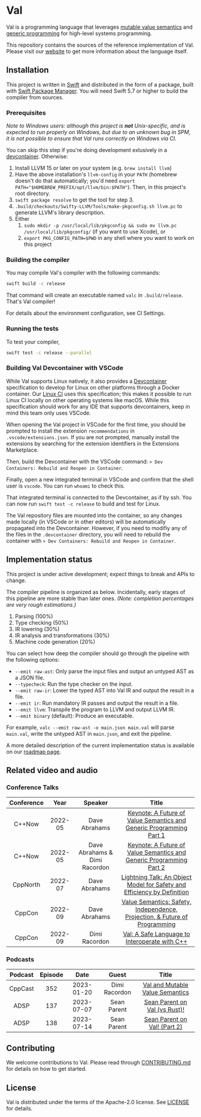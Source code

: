 # Val

Val is a programming language that leverages [mutable value semantics](https://www.jot.fm/issues/issue_2022_02/article2.pdf) and [generic programming](https://fm2gp.com) for high-level systems programming.

This repository contains the sources of the reference implementation of Val.
Please visit our [website](https://val-lang.dev) to get more information about the language itself.

## Installation

This project is written in [Swift](https://swift.org) and distributed in the form of a package, built with [Swift Package Manager](https://swift.org/package-manager/).
You will need Swift 5.7 or higher to build the compiler from sources.

### Prerequisites

*Note to Windows users: although this project is **not** Unix-specific, and is expected to run properly on Windows, but due to an unknown bug in SPM, it is not possible to ensure that Val runs correctly on Windows via CI.*

You can skip this step if you're doing development exlusively in a [devcontainer](#building-val-devcontainer-with-vscode).  Otherwise:

1. Install LLVM 15 or later on your system (e.g. `brew install llvm`) 
2. Have the above installation's `llvm-config` in your `PATH` (homebrew doesn't do that automatically; you'd need `export PATH="$HOMEBREW_PREFIX/opt/llvm/bin:$PATH"`). Then, in this project's root directory.
3. `swift package resolve` to get the tool for step 3.
4. `.build/checkouts/Swifty-LLVM/Tools/make-pkgconfig.sh llvm.pc` to generate LLVM's library description.
5. Either
   1. `sudo mkdir -p /usr/local/lib/pkgconfig && sudo mv llvm.pc /usr/local/lib/pkgconfig/` (if you want to use Xcode), or
   2. `export PKG_CONFIG_PATH=$PWD` in any shell where you want to work on this project
   
### Building the compiler

You may compile Val's compiler with the following commands:

```bash
swift build -c release
```

That command will create an executable named `valc` in `.build/release`.
That's Val compiler!

For details about the environment configuration, see CI Settings.

### Running the tests

To test your compiler, 

```bash
swift test -c release --parallel
```


### Building Val Devcontainer with VSCode

While Val supports Linux natively, it also provides a [Devcontainer](https://containers.dev/) specification to develop for Linux on other platforms through a Docker container. Our [Linux CI](.github/workflows/build-and-test.yml) uses this specification; this makes it possible to run Linux CI locally on other operating systems like macOS. While this specification should work for any IDE that supports devcontainers, keep in mind this team only uses VSCode. 

When opening the Val project in VSCode for the first time, you should be prompted to install the extension `recommendations` in `.vscode/extensions.json`. If you are not prompted, manually install the extensions by searching for the extension identifiers in the Extensions Marketplace.

Then, build the Devcontainer with the VSCode command: `> Dev Containers: Rebuild and Reopen in Container`.

Finally, open a new integrated terminal in VSCode and confirm that the shell user is `vscode`. You can run `whoami` to check this.

That integrated terminal is connected to the Devcontainer, as if by ssh. You can now run `swift test -c release` to build and test for Linux. 

The Val repository files are mounted into the container, so any changes made locally (in VSCode or in other editors) will be automatically propagated into the Devcontainer. However, if you need to modifiy any of the files in the `.devcontainer` directory, you will need to rebuild the container with `> Dev Containers: Rebuild and Reopen in Container`.

## Implementation status

This project is under active development; expect things to break and APIs to change.

The compiler pipeline is organized as below.
Incidentally, early stages of this pipeline are more stable than later ones.
*(Note: completion percentages are very rough estimations.)*
1. Parsing (100%)
2. Type checking (50%)
3. IR lowering (30%)
4. IR analysis and transformations (30%)
5. Machine code generation (20%)

You can select how deep the compiler should go through the pipeline with the following options:
- `--emit raw-ast`: Only parse the input files and output an untyped AST as a JSON file.
- `--typecheck`: Run the type checker on the input.
- `--emit raw-ir`: Lower the typed AST into Val IR and output the result in a file.
- `--emit ir`: Run mandatory IR passes and output the result in a file.
- `--emit llvm`: Transpile the program to LLVM and output LLVM IR.
- `--emit binary` (default): Produce an executable.

For example, `valc --emit raw-ast -o main.json main.val` will parse `main.val`, write the untyped AST in `main.json`, and exit the pipeline.

A more detailed description of the current implementation status is available on our [roadmap page](https://www.val-lang.dev/pages/implementation-status.html).

## Related video and audio

### Conference Talks

| Conference |  Year   |            Speaker            |                                                           Title                                                           |
| :--------: | :-----: | :---------------------------: | :-----------------------------------------------------------------------------------------------------------------------: |
|   C++Now   | 2022-05 |         Dave Abrahams         |    [Keynote: A Future of Value Semantics and Generic Programming Part 1](https://www.youtube.com/watch?v=4Ri8bly-dJs)     |
|   C++Now   | 2022-05 | Dave Abrahams & Dimi Racordon |    [Keynote: A Future of Value Semantics and Generic Programming Part 2](https://www.youtube.com/watch?v=GsxYnEAZoNI)     |
|  CppNorth  | 2022-07 |         Dave Abrahams         |  [Lightning Talk: An Object Model for Safety and Efficiency by Definition](https://www.youtube.com/watch?v=KGL02mSaplE)   |
|   CppCon   | 2022-09 |         Dave Abrahams         | [Value Semantics: Safety, Independence, Projection, & Future of Programming](https://www.youtube.com/watch?v=QthAU-t3PQ4) |
|   CppCon   | 2022-09 |         Dimi Racordon         |               [Val: A Safe Language to Interoperate with C++](https://www.youtube.com/watch?v=ws-Z8xKbP4w)                |

### Podcasts

| Podcast | Episode |    Date    |     Guest     |                                          Title                                          |
| :-----: | :-----: | :--------: | :-----------: | :-------------------------------------------------------------------------------------: |
| CppCast |   352   | 2023-01-20 | Dimi Racordon | [Val and Mutable Value Semantics](https://cppcast.com/val-and-mutable-value-semantics)  |
|  ADSP   |   137   | 2023-07-07 |  Sean Parent  | [Sean Parent on Val (vs Rust)!](https://adspthepodcast.com/2023/07/07/Episode-137.html) |
|  ADSP   |   138   | 2023-07-14 |  Sean Parent  | [Sean Parent on Val! (Part 2)](https://adspthepodcast.com/2023/07/14/Episode-138.html) |



## Contributing

We welcome contributions to Val.
Please read through [CONTRIBUTING.md](CONTRIBUTING.md) for details on how to get started.

## License

Val is distributed under the terms of the Apache-2.0 license.
See [LICENSE](LICENSE) for details.
